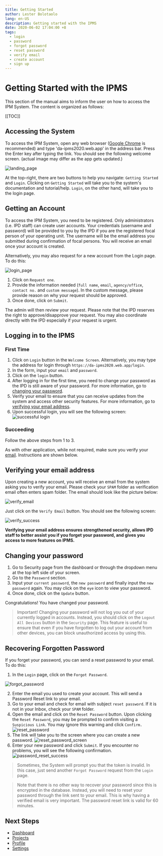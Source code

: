```yaml
---
title: Getting Started
author: Lester Bolotaolo
lang: en-US
description: Getting started with the IPMS
date: 2020-06-02 17:04:00 +8
tags: 
  - login
  - password
  - forgot password
  - reset password
  - verify email
  - create account
  - sign up
---
```


# Getting Started with the IPMS

This section of the manual aims to inform the user on how to access the IPM System. The content is organized as follows:

[[TOC]]

## Accessing the System

To access the IPM System, open any web browser ([Google Chrome](https://www.google.com/chrome/?brand=CHBD&gclsrc=ds&gclsrc=ds) is recommended) and type 'da-ipms2020.web.app' in the address bar. Press the Enter key after typing the link. You should see the following welcome screen. (actual image may differ as the app gets updated.)

![landing_page](https://user-images.githubusercontent.com/29625844/83469518-87efe000-a4b2-11ea-9f05-625b4ab080a9.png)

At the top-right, there are two buttons to help you navigate: `Getting Started` and `Login`. Clicking on `Getting Started` will take you to the system's documentation and tutorial/help. `Login`, on the other hand, will take you to the login page.

## Getting an Account

To access the IPM System, you need to be registered. Only administrators (i.e. IPD staff) can create user accounts. Your credentials (username and password) will be provided to you by the IPD if you are the registered focal person of your operating unit. The username will be the email address you submitted during confirmation of focal persons. You will receive an email once your account is created.

Alternatively, you may also request for a new account from the Login page. To do this:

![login_page](https://user-images.githubusercontent.com/29625844/83469362-10ba4c00-a4b2-11ea-812d-305e5aa3641c.png)

1. Click on `Request one`.
2. Provide the information needed (`full name`, `email`, `agency/office`, `contact no.` and `custom message`). In the custom message, please provide reason on why your request should be approved.
3. Once done, click on `Submit`.

The admin will then review your request. Please note that the IPD reserves the right to approve/disapprove your request. You may also coordinate directly with the IPD especially if your request is urgent.

## Logging in to the IPMS

### First Time

1. Click on `Login` button in the `Welcome Screen`. Alternatively, you may type the address for login through `https://da-ipms2020.web.app/login`.
2. In the form, input your `email` and `password`.
3. Click on the `login` button.
4. After logging in for the first time, you need to change your password as the IPD is still aware of your password. For more information, go to [changing your password](#changing-your-password).
5. Verify your email to ensure that you can receive updates from the system and access other security features. For more information, go to [verifying your email address](#verifying-your-email-address).
6. Upon successful login, you will see the following screen:
![successful login](https://user-images.githubusercontent.com/29625844/87874185-6d3de000-c9fa-11ea-8a30-1c633d343863.png)

### Succeeding

Follow the above steps from 1 to 3.

As with other application, while not required, make sure you verify your [email](#verify-email). Instructions are shown below.

## Verifying your email address

Upon creating a new account, you will receive an email from the system asking you to verify your email. Please check your `SPAM` folder as verification email often enters spam folder. The email should look like the picture below:

![verify_email](https://user-images.githubusercontent.com/29625844/83473313-d6ee4300-a4bb-11ea-96cd-3591f76c62fe.png)

Just click on the `Verify Email` button. You should see the following screen:

![verify_success](https://user-images.githubusercontent.com/29625844/83473052-43b50d80-a4bb-11ea-9078-2a5593091643.png)

**Verifying your email address ensures strengthened security, allows IPD staff to better assist you if you forget your password, and gives you access to more features on IPMS.**

## Changing your password

1. Go to Security page from the dashboard or through the dropdown menu at the top left side of your screen.
2. Go to the `Password` section.
3. Input your `current password`, the `new password` and finally input the `new password` again. You may click on the `eye` icon to view your password.
4. Once done, click on the `Update` button.

Congratulations! You have changed your password.

> Important! Changing your password will not log you out of your currently logged in accounts. Instead, you should click on the `Logout All Devices` button in the `Security` page. This feature is useful to ensure that even if you have forgotten to log out your account from other devices, you can block unauthorized access by using this.

## Recovering Forgotten Password

If you forget your password, you can send a reset password to your email. To do this:

1. In the `Login` page, click on the `Forgot Password`.

![forgot_password](https://user-images.githubusercontent.com/29625844/83469416-39dadc80-a4b2-11ea-8ac8-fde7c4755c4b.png)

2. Enter the email you used to create your account. This will send a Password Reset link to your email. 
3. Go to your email and check for email with subject `reset password`. If it is not in your Inbox, check your `SPAM` folder.
4. Open the email and click on the `Reset Password` button. Upon clicking the `Reset Password`, you may be prompted to confirm visiting a `Suspicious Link`. You may ignore this warning and click `Confirm.`
![reset_password](https://user-images.githubusercontent.com/29625844/83474529-d60ae080-a4be-11ea-8f7d-4232b54ff963.png)
4. The link will take you to the screen where you can create a new password.
![reset_password_screen](https://user-images.githubusercontent.com/29625844/83474789-7103ba80-a4bf-11ea-815c-660f05219365.png)
5. Enter your new password and click `Submit`. If you encounter no problems, you will see the following confirmation.
![password_reset_success](https://user-images.githubusercontent.com/29625844/83475115-3fd7ba00-a4c0-11ea-940f-04169ede2216.png)

>  Sometimes, the System will prompt you that the token is invalid. In this case, just send another `Forgot Password` request from the `Login` page.

> Note that there is no other way to recover your password since this is encrypted in the database. Instead, you will need to reset your password through the link sent to your email. This is why having a verified email is very important. The password reset link is valid for 60 minutes.

## Next Steps

- [Dashboard](/guide/dashboard)
- [Projects]()
- [Profile]()
- [Settings]()

<TagLinks />
